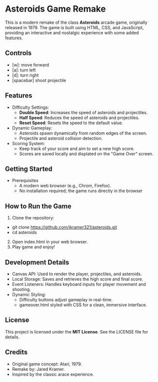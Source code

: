 # Asteroids Game Remake
This is a modern remake of the class **Asteroids** arcade game, originally released in 1979. The game is built using HTML, CSS, and JavaScript, providing an interactive and nostalgic experience with some added features.

## Controls
- [w]: move forward
- [a]: turn left
- [d]: turn right
- [spacebar] shoot projectile

## Features
- Difficulty Settings:
  - **Double Speed**: Increases the speed of asteroids and projectiles.
  - **Half Speed**: Reduces the speed of asteroids and projectiles.
  - **Reset Speed**: Resets the speed to the default value. 
- Dynamic Gameplay:
  - Asteroids spawn dynamically from random edges of the screen.
  - Projectile and asteroid collision detection.
- Scoring System:
  - Keep track of your score and aim to set a new high score.
  - Scores are saved locally and displated on the "Game Over" screen.
 
## Getting Started
- Prerequisites
  - A modern web browser (e.g., Chrom, Firefox).
  - No installation required; the game runs directly in the browser
 
## How to Run the Game
1. Clone the repository:
  - git clone https://github.com/jkramer321/asteroids.git
  - cd asteroids
2. Open index.html in your web browser.
3. Play game and enjoy!

## Development Details
- Canvas API: Used to render the player, projectiles, and asteroids.
- Local Storage: Saves and retrieves the high score and final score.
- Event Listeners: Handles keyboard inputs for player movement and shooting.
- Dynamic Styling:
  - Difficulty buttons adjust gameplay in real-time.
  - gameover.html styled with CSS for a clean, immersive interface.

## License
This project is licensed under the **MIT License**. See the LICENSE file for details.

## Credits
- Original game concept: Atari, 1979.
- Remake by: Jared Kramer.
- Inspired by the classic arace experience. 
